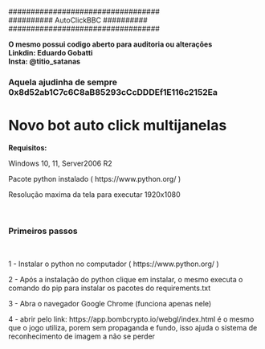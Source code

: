 ################################## <br>
########## AutoClickBBC ########## <br>
################################## <br>

<b>O mesmo possui codigo aberto para auditoria ou alterações</b> <br>
<b>Linkdin: Eduardo Gobatti</b><br>
<b>Insta: @titio_satanas</b>


<h3>Aquela ajudinha de sempre <b>0x8d52ab1C7c6C8aB85293cCcDDDEf1E116c2152Ea</b></h3>

<h1>Novo bot auto click multijanelas</h1>

<p><b>Requisitos:</b></p>
<p>Windows 10, 11, Server2006 R2</p>
<p>Pacote python instalado  ( https://www.python.org/ )</p>
<p>Resolução maxima da tela para executar 1920x1080</p>
<br>
<h3>Primeiros passos</h3>
<br>
<p>1 - Instalar o python no computador ( https://www.python.org/ )</p>
<p>2 - Após a instalação do python clique em instalar, o mesmo executa o comando do pip para instalar os pacotes do requirements.txt</p>
<p>3 - Abra o navegador Google Chrome (funciona apenas nele)</p>
<p>4 - abrir pelo link: https://app.bombcrypto.io/webgl/index.html é o mesmo que o jogo utiliza, porem sem propaganda e fundo, isso ajuda o sistema de reconhecimento de imagem a não se perder</p>






